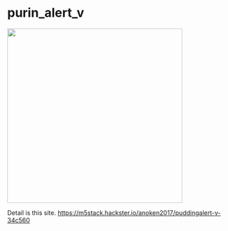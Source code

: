 # purin_alert_v
<img src="https://hackster.imgix.net/uploads/attachments/1047899/_2m8ZGhkhAq.blob?auto=compress%2Cformat&w=900&h=675&fit=min" width="400">

Detail is this site.
https://m5stack.hackster.io/anoken2017/puddingalert-v-34c560
